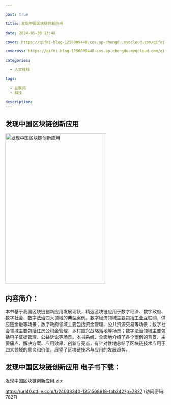```yaml
---

post: true

title: 发现中国区块链创新应用

date: 2024-05-30 13:48

cover: https://qifei-blog-1256009448.cos.ap-chengdu.myqcloud.com/qifei-blog/31auaO-ap1L.jpg

coveross: https://qifei-blog-1256009448.cos.ap-chengdu.myqcloud.com/qifei-blog/31auaO-ap1L.jpg

categories:

  - 人文社科

tags:

  - 互联网
  - 科技

description:
---
```


## 发现中国区块链创新应用
<img alt="发现中国区块链创新应用 " class="aligncenter loading" data-was-processed="true" decoding="async" fetchpriority="high" height="471" src="https://qifei-blog-1256009448.cos.ap-chengdu.myqcloud.com/qifei-blog/31auaO-ap1L.jpg" style="cursor: zoom-in;" width="314"/>

## 内容简介：

本书基于我国区块链创新应用发展现状，精选区块链应用于数字经济、数字政府、数字社会、数字法治四大领域的典型案例。数字经济领域主要包括工业互联网、供应链金融等场景；数字政府领域主要包括资金管理、公共资源交易等场景；数字社会领域主要包括住房公积金管理、乡村振兴战略落地等场景；数字法治领域主要包括电子证据管理、公益诉讼等场景。本书系统、全面地介绍了各个案例的背景、主要痛点、解决方案、应用效果、创新与亮点，有针对性地总结了区块链技术应用于四大领域的意义和价值，展望了区块链技术与应用的发展趋势。

## 发现中国区块链创新应用 电子书下载：

发现中国区块链创新应用.zip: 

https://url40.ctfile.com/f/24033340-1251568918-fab242?p=7827 (访问密码: 7827)
